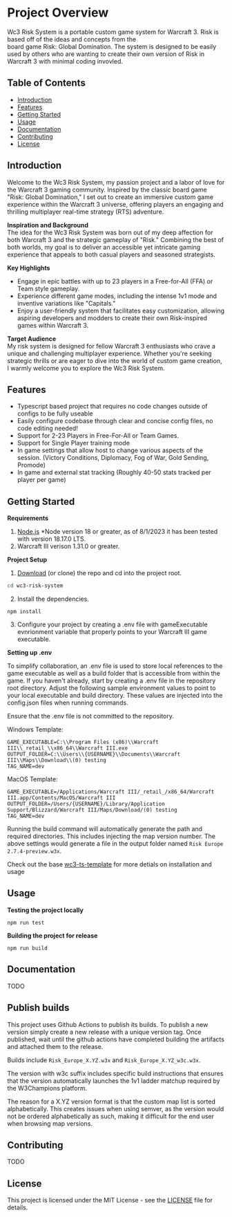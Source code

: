 # Project Overview

Wc3 Risk System is a portable custom game system for Warcraft 3. Risk is based off of the ideas and concepts from the<br> board game Risk: Global Domination.
The system is designed to be easily used by others who are wanting to create their own version of Risk in Warcraft 3 with minimal coding invovled.

## Table of Contents

- [Introduction](#introduction)
- [Features](#features)
- [Getting Started](#getting-started)
- [Usage](#usage)
- [Documentation](#documentation)
- [Contributing](#contributing)
- [License](#license)

## Introduction

Welcome to the Wc3 Risk System, my passion project and a labor of love for the Warcraft 3 gaming community. Inspired by the classic board game "Risk: Global Domination," I set out to create an immersive custom game experience within the Warcraft 3 universe, offering players an engaging and thrilling multiplayer real-time strategy (RTS) adventure.

**Inspiration and Background**<br>
The idea for the Wc3 Risk System was born out of my deep affection for both Warcraft 3 and the strategic gameplay of "Risk." Combining the best of both worlds, my goal is to deliver an accessible yet intricate gaming experience that appeals to both casual players and seasoned strategists.

**Key Highlights**

- Engage in epic battles with up to 23 players in a Free-for-All (FFA) or Team style gameplay.
- Experience different game modes, including the intense 1v1 mode and inventive variations like "Capitals."
- Enjoy a user-friendly system that facilitates easy customization, allowing aspiring developers and modders to create their own Risk-inspired games within Warcraft 3.

**Target Audience**<br>
My risk system is designed for fellow Warcraft 3 enthusiasts who crave a unique and challenging multiplayer experience. Whether you're seeking strategic thrills or are eager to dive into the world of custom game creation, I warmly welcome you to explore the Wc3 Risk System.

## Features

- Typescript based project that requires no code changes outside of configs to be fully useable
- Easily configure codebase through clear and concise config files, no code editing needed!
- Support for 2-23 Players in Free-For-All or Team Games.
- Support for Single Player training mode
- In game settings that allow host to change various aspects of the session. (Victory Conditions, Diplomacy, Fog of War, Gold Sending, Promode)
- In game and external stat tracking (Roughly 40-50 stats tracked per player per game)

## Getting Started

**Requirements**

1. [Node.js](https://nodejs.org/) \*Node version 18 or greater, as of 8/1/2023 it has been tested with version 18.17.0 LTS.
2. Warcraft III verison 1.31.0 or greater.

**Project Setup**

1. [Download](https://github.com/dtchitt/wc3-risk-system/archive/refs/heads/main.zip) (or clone) the repo and cd into the project root.

```bash
cd wc3-risk-system
```

2. Install the dependencies.

```
npm install
```

3. Configure your project by creating a .env file with gameExecutable evnrionment variable that properly points to your Warcraft III game executable.<br>

**Setting up .env**

To simplify collaboration, an .env file is used to store local references to the game executable as well as a build folder that is accessible from within the game. If you haven't already, start by creating a .env file in the repository root directory. Adjust the following sample environment values to point to your local executable and build directory. These values are injected into the config.json files when running commands.

Ensure that the .env file is not committed to the repository.

Windows Template:

```
GAME_EXECUTABLE=C:\\Program Files (x86)\\Warcraft III\\_retail_\\x86_64\\Warcraft III.exe
OUTPUT_FOLDER=C:\\Users\\{USERNAME}\\Documents\\Warcraft III\\Maps\\Download\\(0) testing
TAG_NAME=dev
```

MacOS Template:

```
GAME_EXECUTABLE=/Applications/Warcraft III/_retail_/x86_64/Warcraft III.app/Contents/MacOS/Warcraft III
OUTPUT_FOLDER=/Users/{USERNAME}/Library/Application Support/Blizzard/Warcraft III/Maps/Download/(0) testing
TAG_NAME=dev
```

Running the build command will automatically generate the path and required directories. This includes injecting the map version number. The above settings would generate a file in the output folder named `Risk Europe 2.7.4-preview.w3x`.

Check out the base [wc3-ts-template](https://cipherxof.github.io/w3ts/docs/getting-started) for more detials on installation and usage

## Usage

**Testing the project locally**

```
npm run test
```

**Building the project for release**

```
npm run build
```

## Documentation

TODO

## Publish builds

This project uses Github Actions to publish its builds. To publish a new version simply create a new release with a unique version tag. Once published, wait until the github actions have completed building the artifacts and attached them to the release.

Builds include `Risk_Europe_X.YZ.w3x` and `Risk_Europe_X.YZ_w3c.w3x`.

The version with w3c suffix includes specific build instructions that ensures that the version automatically launches the 1v1 ladder matchup required by the W3Champions platform.

The reason for a X.YZ version format is that the custom map list is sorted alphabetically. This creates issues when using semver, as the version would not be ordered alphabetically as such, making it difficult for the end user when browsing map versions.

## Contributing

TODO

## License

This project is licensed under the MIT License - see the [LICENSE](LICENSE) file for details.

